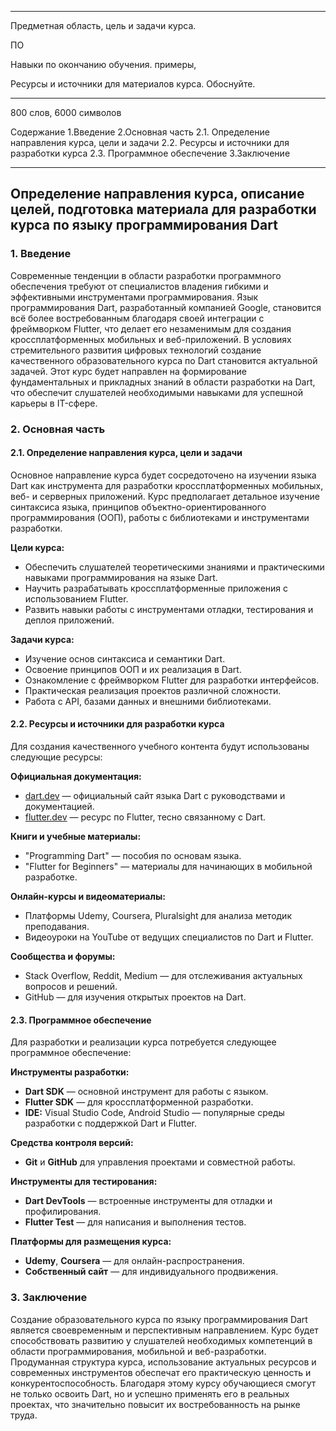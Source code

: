____
Предметная область, цель и задачи курса. 

ПО

Навыки по окончанию обучения. примеры,

Ресурсы и источники для материалов курса. Обоснуйте.
___
800 слов, 6000 символов

Содержание
1.Введение
2.Основная часть
2.1. Определение направления курса, цели и задачи 
2.2. Ресурсы и источники для разработки курса
2.3. Программное обеспечение
3.Заключение 
___


## Определение направления курса, описание целей, подготовка материала для разработки курса по языку программирования Dart

### 1. Введение

Современные тенденции в области разработки программного обеспечения требуют от специалистов владения гибкими и эффективными инструментами программирования. Язык программирования Dart, разработанный компанией Google, становится всё более востребованным благодаря своей интеграции с фреймворком Flutter, что делает его незаменимым для создания кроссплатформенных мобильных и веб-приложений. В условиях стремительного развития цифровых технологий создание качественного образовательного курса по Dart становится актуальной задачей. Этот курс будет направлен на формирование фундаментальных и прикладных знаний в области разработки на Dart, что обеспечит слушателей необходимыми навыками для успешной карьеры в IT-сфере.

### 2. Основная часть

#### 2.1. Определение направления курса, цели и задачи

Основное направление курса будет сосредоточено на изучении языка Dart как инструмента для разработки кроссплатформенных мобильных, веб- и серверных приложений. Курс предполагает детальное изучение синтаксиса языка, принципов объектно-ориентированного программирования (ООП), работы с библиотеками и инструментами разработки.

**Цели курса:**

- Обеспечить слушателей теоретическими знаниями и практическими навыками программирования на языке Dart.
- Научить разрабатывать кроссплатформенные приложения с использованием Flutter.
- Развить навыки работы с инструментами отладки, тестирования и деплоя приложений.

**Задачи курса:**

- Изучение основ синтаксиса и семантики Dart.
- Освоение принципов ООП и их реализация в Dart.
- Ознакомление с фреймворком Flutter для разработки интерфейсов.
- Практическая реализация проектов различной сложности.
- Работа с API, базами данных и внешними библиотеками.

#### 2.2. Ресурсы и источники для разработки курса

Для создания качественного учебного контента будут использованы следующие ресурсы:

**Официальная документация:**

- [dart.dev](https://dart.dev/) — официальный сайт языка Dart с руководствами и документацией.
- [flutter.dev](https://flutter.dev/) — ресурс по Flutter, тесно связанному с Dart.

**Книги и учебные материалы:**

- "Programming Dart" — пособия по основам языка.
- "Flutter for Beginners" — материалы для начинающих в мобильной разработке.

**Онлайн-курсы и видеоматериалы:**

- Платформы Udemy, Coursera, Pluralsight для анализа методик преподавания.
- Видеоуроки на YouTube от ведущих специалистов по Dart и Flutter.

**Сообщества и форумы:**

- Stack Overflow, Reddit, Medium — для отслеживания актуальных вопросов и решений.
- GitHub — для изучения открытых проектов на Dart.

#### 2.3. Программное обеспечение

Для разработки и реализации курса потребуется следующее программное обеспечение:

**Инструменты разработки:**

- **Dart SDK** — основной инструмент для работы с языком.
- **Flutter SDK** — для кроссплатформенной разработки.
- **IDE:** Visual Studio Code, Android Studio — популярные среды разработки с поддержкой Dart и Flutter.

**Средства контроля версий:**

- **Git** и **GitHub** для управления проектами и совместной работы.

**Инструменты для тестирования:**

- **Dart DevTools** — встроенные инструменты для отладки и профилирования.
- **Flutter Test** — для написания и выполнения тестов.

**Платформы для размещения курса:**

- **Udemy**, **Coursera** — для онлайн-распространения.
- **Собственный сайт** — для индивидуального продвижения.

### 3. Заключение

Создание образовательного курса по языку программирования Dart является своевременным и перспективным направлением. Курс будет способствовать развитию у слушателей необходимых компетенций в области программирования, мобильной и веб-разработки. Продуманная структура курса, использование актуальных ресурсов и современных инструментов обеспечат его практическую ценность и конкурентоспособность. Благодаря этому курсу обучающиеся смогут не только освоить Dart, но и успешно применять его в реальных проектах, что значительно повысит их востребованность на рынке труда.


